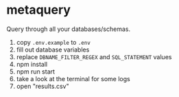# metaquery
Query through all your databases/schemas.

1. copy `.env.example` to `.env`
1. fill out database variables
2. replace `DBNAME_FILTER_REGEX` and `SQL_STATEMENT` values
3. npm install
4. npm run start
5. take a look at the terminal for some logs
6. open "results.csv"
